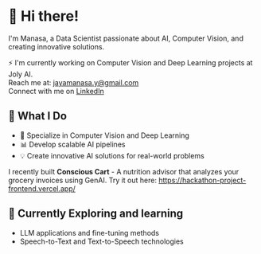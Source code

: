 # 👋 Hi there! 

I'm Manasa, a Data Scientist passionate about AI, Computer Vision, and creating innovative solutions.

⚡ I'm currently working on Computer Vision and Deep Learning projects at Joly AI.           
   Reach me at: jayamanasa.y@gmail.com        
   Connect with me on [LinkedIn](https://www.linkedin.com/in/jayamanasa/)

## 🚀 What I Do

- 🤖 Specialize in Computer Vision and Deep Learning
- 📊 Develop scalable AI pipelines
- 💡 Create innovative AI solutions for real-world problems


 I recently built **Conscious Cart** - A nutrition advisor that analyzes your grocery invoices using GenAI. Try it out here: https://hackathon-project-frontend.vercel.app/

 ## 🌱 Currently Exploring and learning

- LLM applications and fine-tuning methods
- Speech-to-Text and Text-to-Speech technologies


<!--
**JayaManasa/JayaManasa** is a ✨ _special_ ✨ repository because its `README.md` (this file) appears on your GitHub profile.

Here are some ideas to get you started:

- 🔭 I’m currently working on ...
- 🌱 I’m currently learning ...
- 👯 I’m looking to collaborate on ...
- 🤔 I’m looking for help with ...
- 💬 Ask me about ...
- 📫 How to reach me: ...
- 😄 Pronouns: ...
- ⚡ Fun fact: ...
-->
